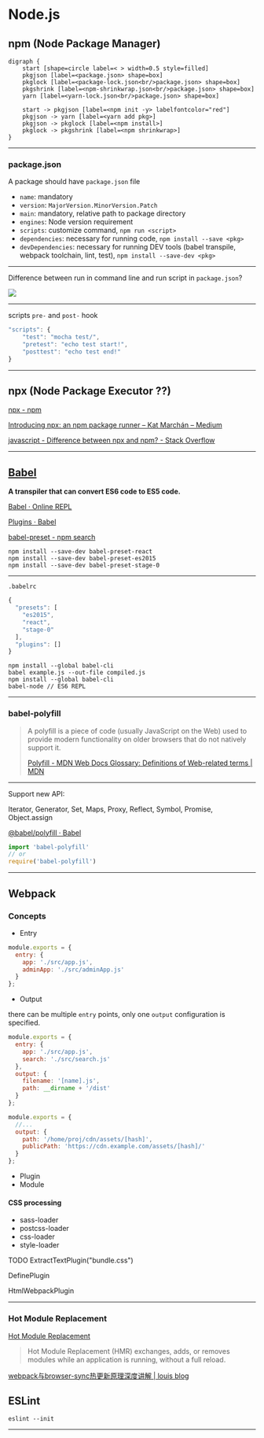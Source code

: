# Node.js



## npm (Node Package Manager)



```graphviz
digraph {
    start [shape=circle label=< > width=0.5 style=filled]
    pkgjson [label=<package.json> shape=box]
    pkglock [label=<package-lock.json<br/>package.json> shape=box]
    pkgshrink [label=<npm-shrinkwrap.json<br/>package.json> shape=box]
    yarn [label=<yarn-lock.json<br/>package.json> shape=box]

    start -> pkgjson [label=<npm init -y> labelfontcolor="red"]
    pkgjson -> yarn [label=<yarn add pkg>]
    pkgjson -> pkglock [label=<npm install>]
    pkglock -> pkgshrink [label=<npm shrinkwrap>]
}
```





---



### package.json

A package should have `package.json` file

* `name`: mandatory
* `version`: `MajorVersion.MinorVersion.Patch`
* `main`: mandatory, relative path to package directory
* `engines`: Node version requirement
* `scripts`: customize command, `npm run <script>`
* `dependencies`: necessary for running code, `npm install --save <pkg>`
* `devDependencies`: necessary for running DEV tools (babel transpile, webpack toolchain, lint, test), `npm install --save-dev <pkg>`



---



Difference between run in command line and run script in `package.json`?

<img src='https://g.gravizo.com/svg?
digraph G {
    start [shape=circle, label="", width=0.5,style=filled];
    start -> pkgjson [label="npm init -y",fontcolor="red"];
    pkgjson [label="package.json",shape=box];
    pkgjson -> yarn [label="yarn add pkg"];
    yarn [label="yarn-lock.json\npackage.json",shape=box];
    pkgjson -> pkglock [label="npm install"];
    pkglock [label="package-lock.json\npackage.json",shape=box];
    pkglock -> pkgshrink [label="npm shrinkwrap"];
    pkgshrink [label="npm-shrinkwrap.json\npackage.json",shape=box];
}
' />



---



scripts `pre-` and `post-` hook

```js
"scripts": {
    "test": "mocha test/",
    "pretest": "echo test start!",
    "posttest": "echo test end!"
}
```



---

## npx (Node Package Executor ??)

[npx  -  npm](https://www.npmjs.com/package/npx "")

[Introducing npx: an npm package runner – Kat Marchán – Medium](https://medium.com/@maybekatz/introducing-npx-an-npm-package-runner-55f7d4bd282b "")

[javascript - Difference between npx and npm? - Stack Overflow](https://stackoverflow.com/questions/50605219/difference-between-npx-and-npm "")

---

## [Babel](https://babeljs.io/ "")

**A transpiler that can convert ES6 code to ES5 code.**

[Babel · Online REPL](https://babeljs.io/repl "")

[Plugins · Babel](https://babeljs.io/docs/en/plugins/ "")

[babel-preset - npm search](https://www.npmjs.com/search?q=babel-preset "")

```shell
npm install --save-dev babel-preset-react
npm install --save-dev babel-preset-es2015
npm install --save-dev babel-preset-stage-0
```

---

`.babelrc`

```javascript
{
  "presets": [
    "es2015",
    "react",
    "stage-0"
  ],
  "plugins": []
}
```

```shell
npm install --global babel-cli
babel example.js --out-file compiled.js
npm install --global babel-cli
babel-node // ES6 REPL
```



---

### babel-polyfill

> A polyfill is a piece of code (usually JavaScript on the Web) used to provide modern functionality on older browsers that do not natively support it.
>
> [Polyfill - MDN Web Docs Glossary: Definitions of Web-related terms | MDN](https://developer.mozilla.org/en-US/docs/Glossary/Polyfill "")

---

Support new API:

Iterator, Generator, Set, Maps, Proxy, Reflect, Symbol, Promise, Object.assign

[@babel/polyfill · Babel](https://babeljs.io/docs/en/babel-polyfill "")

```javascript
import 'babel-polyfill'
// or
require('babel-polyfill')
```

---



## Webpack

### Concepts

* Entry

```js
module.exports = {
  entry: {
    app: './src/app.js',
    adminApp: './src/adminApp.js'
  }
};
```



* Output

there can be multiple `entry` points, only one `output` configuration is specified.

```js
module.exports = {
  entry: {
    app: './src/app.js',
    search: './src/search.js'
  },
  output: {
    filename: '[name].js',
    path: __dirname + '/dist'
  }
};
```

```js
module.exports = {
  //...
  output: {
    path: '/home/proj/cdn/assets/[hash]',
    publicPath: 'https://cdn.example.com/assets/[hash]/'
  }
};
```



* Plugin
* Module



#### CSS processing

* sass-loader
* postcss-loader
* css-loader
* style-loader

TODO ExtractTextPlugin("bundle.css")

DefinePlugin

HtmlWebpackPlugin



---

### Hot Module Replacement

[Hot Module Replacement](https://webpack.js.org/concepts/hot-module-replacement "")

> Hot Module Replacement (HMR) exchanges, adds, or removes modules while an application is running, without a full reload.



[webpack与browser-sync热更新原理深度讲解 | louis blog](https://louiszhai.github.io/2017/04/19/hmr/ "")



## ESLint

`eslint --init`



---

